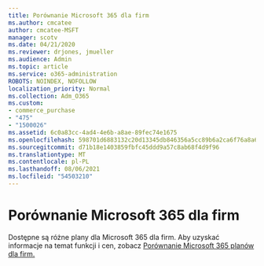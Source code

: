 ```yaml
---
title: Porównanie Microsoft 365 dla firm
ms.author: cmcatee
author: cmcatee-MSFT
manager: scotv
ms.date: 04/21/2020
ms.reviewer: drjones, jmueller
ms.audience: Admin
ms.topic: article
ms.service: o365-administration
ROBOTS: NOINDEX, NOFOLLOW
localization_priority: Normal
ms.collection: Adm_O365
ms.custom:
- commerce_purchase
- "475"
- "1500026"
ms.assetid: 6c0a83cc-4ad4-4e6b-a8ae-89fec74e1675
ms.openlocfilehash: 598701d6883132c20d13345db846356a5cc89b6a2ca6f76a8a6a05c57e494f8b
ms.sourcegitcommit: d71b18e1403859fbfc45ddd9a57c8ab68f4d9f96
ms.translationtype: MT
ms.contentlocale: pl-PL
ms.lasthandoff: 08/06/2021
ms.locfileid: "54503210"
---
```

# <a name="compare-microsoft-365-for-business"></a>Porównanie Microsoft 365 dla firm

Dostępne są różne plany dla Microsoft 365 dla firm. Aby uzyskać informacje na temat funkcji i cen, zobacz [Porównanie Microsoft 365 planów dla firm.](https://www.microsoft.com/microsoft-365/business/compare-all-microsoft-365-business-products)  